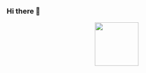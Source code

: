 ### Hi there 👋
<div id="header" align="center">
  <img src="https://media.giphy.com/media/ghCX1B38YFXAwttIkg/giphy.gif" width="100"/>
</div>
<!--
**herudegan/herudegan** is a ✨ _special_ ✨ repository because its `README.md` (this file) appears on your GitHub profile.

Here are some ideas to get you started:

- 🔭 I’m currently working on ...
- 🌱 I’m currently learning ...
- 👯 I’m looking to collaborate on ...
- 🤔 I’m looking for help with ...
- 💬 Ask me about ...
- 📫 How to reach me: ...
- 😄 Pronouns: ...
- ⚡ Fun fact: ...
-->
